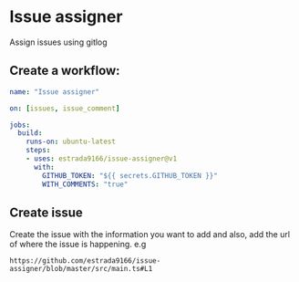 # Issue assigner

Assign issues using gitlog

## Create a workflow:
```yml
name: "Issue assigner"

on: [issues, issue_comment]

jobs:
  build:
    runs-on: ubuntu-latest
    steps:
    - uses: estrada9166/issue-assigner@v1
      with:
        GITHUB_TOKEN: "${{ secrets.GITHUB_TOKEN }}"
        WITH_COMMENTS: "true"
```

## Create issue
Create the issue with the information you want to add and also, add the url
of where the issue is happening.
e.g
```
https://github.com/estrada9166/issue-assigner/blob/master/src/main.ts#L1
```